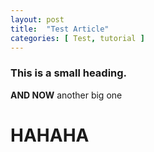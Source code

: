 ```yaml
---
layout: post
title:  "Test Article"
categories: [ Test, tutorial ]
---
```

### This is a small heading.
**AND NOW** another big one
# HAHAHA